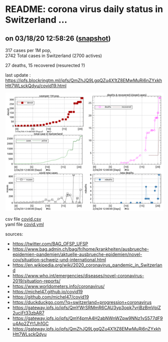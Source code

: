 # README: corona virus daily status in Switzerland ...

## on 03/18/20 12:58:26 ([snapshot](https://ipfs.io/ipfs/QmY4pmA4H2abNWnWZpw9NNz1vS577dF9u4Ap2ZYt1Jh1GC))

 317 cases per 1M pop,<br>
 2742 Total cases in Switzerland (2700 actives)

 27 deaths,
 15 recovered (resurected ?)

last update : <https://ipfs.blockringtm.ml/ipfs/QmZhJQ9LgqQZu4X1tZ8EMwMuRi6nZYxkhHtt7WLsckQdyu/covid19.html>

 ![charts](covid.png)

 csv file [covid.csv](covid.csv)<br>
 yaml file [covid.yml](covid.yml)

sources:
  - <https://twitter.com/BAG_OFSP_UFSP>
  - <https://www.bag.admin.ch/bag/fr/home/krankheiten/ausbrueche-epidemien-pandemien/aktuelle-ausbrueche-epidemien/novel-cov/situation-schweiz-und-international.html>
  - <https://en.wikipedia.org/wiki/2020_coronavirus_pandemic_in_Switzerland>
  - <https://www.who.int/emergencies/diseases/novel-coronavirus-2019/situation-reports/>
  - <https://www.worldometers.info/coronavirus/>
  - <https://michel47.github.io/covid19>
  - <https://github.com/michel47/covid19>
  - <https://duckduckgo.com/?q=switzerland+progression+coronavirus>
  - <https://gateway.ipfs.io/ipfs/QmYWrSRMmR6CAU3yp3opk7vrjBzBmVpiZ2uciFt33zbAR7>
  - <https://gateway.ipfs.io/ipfs/QmY4pmA4H2abNWnWZpw9NNz1vS577dF9u4Ap2ZYt1Jh1GC>
  - <https://gateway.ipfs.io/ipfs/QmZhJQ9LgqQZu4X1tZ8EMwMuRi6nZYxkhHtt7WLsckQdyu>
  

